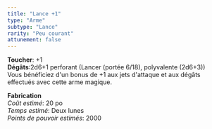```yaml
---
title: "Lance +1"
type: "Arme"
subtype: "Lance"
rarity: "Peu courant"
attunement: false
---
```

**Toucher**: +1  
**Dégâts**:2d6+1 perforant (Lancer (portée 6/18), polyvalente (2d6+3))  
Vous bénéficiez d'un bonus de +1 aux jets d'attaque et aux dégâts effectués avec cette arme magique.  

**Fabrication**  
*Coût estimé*: 20 po  
*Temps estimé*: Deux lunes  
*Points de pouvoir estimés*: 2000  
